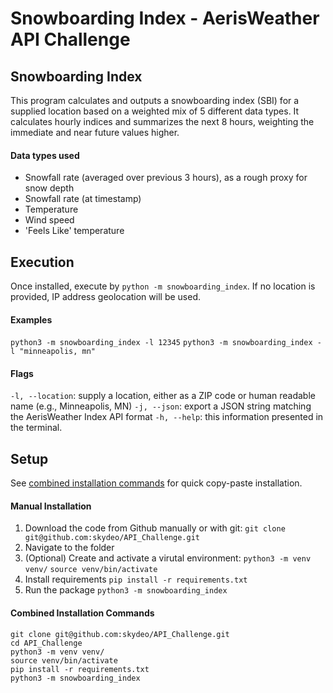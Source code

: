 # Snowboarding Index - AerisWeather API Challenge

## Snowboarding Index
This program calculates and outputs a snowboarding index (SBI) for a supplied location based on a weighted mix of 5 different data types. It calculates hourly indices and summarizes the next 8 hours, weighting the immediate and near future values higher.

#### Data types used
- Snowfall rate (averaged over previous 3 hours), as a rough proxy for snow depth
- Snowfall rate (at timestamp)
- Temperature
- Wind speed
- 'Feels Like' temperature

## Execution
Once installed, execute by `python -m snowboarding_index`. If no location is provided, IP address geolocation will be used.

#### Examples
`python3 -m snowboarding_index -l 12345`
`python3 -m snowboarding_index -l "minneapolis, mn"`

#### Flags
`-l, --location`: supply a location, either as a ZIP code or human readable name (e.g., Minneapolis, MN)
`-j, --json`: export a JSON string matching the AerisWeather Index API format
`-h, --help`: this information presented in the terminal.

## Setup
See [combined installation commands](#commands) for quick copy-paste installation.

#### Manual Installation
1. Download the code from Github manually or with git:
`git clone git@github.com:skydeo/API_Challenge.git`
2. Navigate to the folder
3. (Optional) Create and activate a virutal environment: 
`python3 -m venv venv/`
`source venv/bin/activate`
4. Install requirements
`pip install -r requirements.txt`
5. Run the package
`python3 -m snowboarding_index`

#### Combined Installation Commands
```
git clone git@github.com:skydeo/API_Challenge.git
cd API_Challenge
python3 -m venv venv/
source venv/bin/activate
pip install -r requirements.txt
python3 -m snowboarding_index
```
